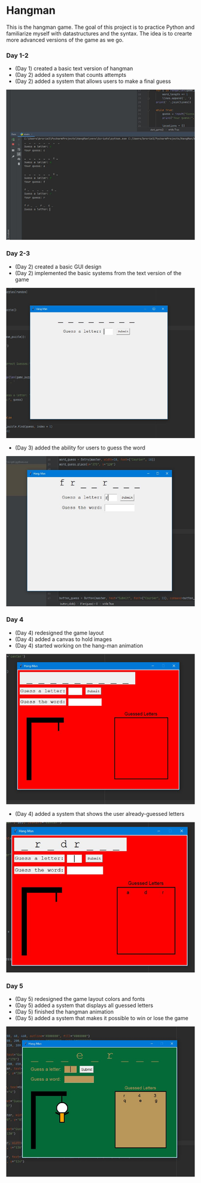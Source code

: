 # Hangman
This is the hangman game. The goal of this project is to practice Python and familiarize myself with datastructures and the syntax. The idea is to crearte more advanced versions of the game as we go. 

### Day 1-2
- (Day 1) created a basic text version of hangman
- (Day 2) added a system that counts attempts
- (Day 2) added a system that allows users to make a final guess
<p><img src="day1.JPG" width="600" height="400"></p>

### Day 2-3
- (Day 2) created a basic GUI design
- (Day 2) implemented the basic systems from the text version of the game
<p><img src="guigame.JPG" width="600" height="400"></p>

- (Day 3) added the ability for users to guess the word
<p><img src="guipic2.JPG" width="600" height="400"></p> 

### Day 4
- (Day 4) redesigned the game layout
- (Day 4) added a canvas to hold images
- (Day 4) started working on the hang-man animation
<p><img src="addedcanvas.JPG" width="600" height="400"></p> 

- (Day 4) added a system that shows the user already-guessed letters
<p><img src="letterguesspic.JPG" width="600" height="400"></p> 

### Day 5
- (Day 5) redesigned the game layout colors and fonts
- (Day 5) added a system that displays all guessed letters
- (Day 5) finished the hangman animation
- (Day 5) added a system that makes it possible to win or lose the game
<p><img src="newerversion.JPG" width="600" height="400"></p> 
